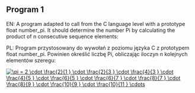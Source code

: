 ## Program 1

EN: A program adapted to call from the C language level with a prototype float number_pi. It should determine the number Pi by calculating the product of n consecutive sequence elements:

PL: Program przystosowany do wywołań z poziomu języka C z prototypem float number_pi. Powinien określić liczbę Pi, obliczając iloczyn n kolejnych elementów szeregu:

<a href="https://www.codecogs.com/eqnedit.php?latex=\pi&space;=&space;2&space;\cdot&space;\frac{2}{1&space;}&space;\cdot&space;\frac{2}{3&space;}&space;\cdot&space;\frac{4}{3&space;}&space;\cdot&space;\frac{4}{5&space;}&space;\cdot&space;\frac{6}{5&space;}&space;\cdot&space;\frac{6}{7&space;}&space;\cdot&space;\frac{8}{7&space;}&space;\cdot&space;\frac{8}{9&space;}&space;\cdot&space;\frac{10}{9&space;}&space;\cdot&space;\frac{10}{11&space;}&space;\cdots" target="_blank"><img src="https://latex.codecogs.com/gif.latex?\pi&space;=&space;2&space;\cdot&space;\frac{2}{1&space;}&space;\cdot&space;\frac{2}{3&space;}&space;\cdot&space;\frac{4}{3&space;}&space;\cdot&space;\frac{4}{5&space;}&space;\cdot&space;\frac{6}{5&space;}&space;\cdot&space;\frac{6}{7&space;}&space;\cdot&space;\frac{8}{7&space;}&space;\cdot&space;\frac{8}{9&space;}&space;\cdot&space;\frac{10}{9&space;}&space;\cdot&space;\frac{10}{11&space;}&space;\cdots" title="\pi = 2 \cdot \frac{2}{1 } \cdot \frac{2}{3 } \cdot \frac{4}{3 } \cdot \frac{4}{5 } \cdot \frac{6}{5 } \cdot \frac{6}{7 } \cdot \frac{8}{7 } \cdot \frac{8}{9 } \cdot \frac{10}{9 } \cdot \frac{10}{11 } \cdots" /></a>